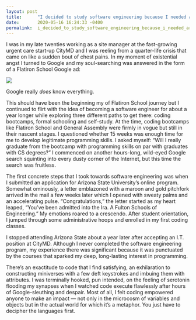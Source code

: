 ```yaml
---
layout: post
title:      "I decided to study software engineering because I needed arrays (a raise)"
date:       2020-05-16 16:24:33 -0400
permalink:  i_decided_to_study_software_engineering_because_i_needed_arrays_a_raise
---
```


I was in my late twenties working as a site manager at the fast-growing urgent care start-up CityMD and I was reeling from a quarter-life crisis that came on like a sudden bout of chest pains. In my moment of existential angst I turned to Google and my soul-searching was answered in the form of a Flatiron School Google ad:

![](https://miro.medium.com/max/1286/1*DJ0bKEyNlSfPV8asge4KwA.png)

Google really *does* know everything.

This should have been the beginning my of Flatiron School journey but I continued to flirt with the idea of becoming a software engineer for about a year longer while exploring three different paths to get there: coding bootcamps, formal schooling and self-study. At the time, coding bootcamps like Flatiron School and General Assembly were firmly in vogue but still in their nascent stages. I questioned whether 15 weeks was enough time for me to develop legitimate programming skills. I asked myself: “Will I really graduate from the bootcamp with programming skills on par with graduates with CS degrees?” I commenced on another hours-long, wild-eyed Google search squinting into every dusty corner of the Internet, but this time the search was fruitless.

The first concrete steps that I took towards software engineering was when I submitted an application for Arizona State University’s online program. Somewhat ominously, a letter emblazoned with a maroon and gold pitchfork arrived in the mail a few weeks later which I opened with sweaty palms and an accelerating pulse. “Congratulations,” the letter started as my heart leaped, “You’ve been admitted into the Ira. A Fulton Schools of Engineering.” My emotions roared to a crescendo. After student orientation, I jumped through some administrative hoops and enrolled in my first coding classes.

I stopped attending Arizona State about a year later after accepting an I.T. position at CityMD. Although I never completed the software engineering program, my experience there was significant because it was punctuated by the courses that sparked my deep, long-lasting interest in programming.

There’s an exactitude to code that I find satisfying, an exhilaration to constructing miniverses with a few deft keystrokes and imbuing them with attributes. I was terminally hooked, pun intended, on the feeling of serotonin flooding my synapses when I watched code execute flawlessly after hours of Google-sleuthing and despair. Most of all, I felt coding empowered anyone to make an impact — not only in the microcosm of variables and objects but in the actual world for which it’s a metaphor. You just have to decipher the languages first.
